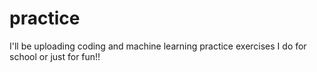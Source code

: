 # practice

I'll be uploading coding and machine learning practice exercises I do for
school or just for fun!!
